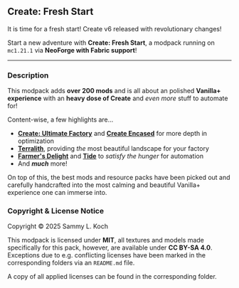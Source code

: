 ## Create: Fresh Start

It is time for a fresh start! Create v6 released with revolutionary changes!

Start a new adventure with **Create: Fresh Start**, a modpack running on `mc1.21.1` via **NeoForge with Fabric support**!

***

### Description

This modpack adds **over 200 mods** and is all about an polished **Vanilla+ experience** with an **heavy dose of Create** and _even more_ stuff to automate for!

Content-wise, a few highlights are…
- **[Create: Ultimate Factory](https://modrinth.com/mod/create-ultimate-factory)** and **[Create Encased](https://modrinth.com/mod/hSSqdyU1)** for more depth in optimization
- **[Terralith](https://modrinth.com/mod/8oi3bsk5)**, providing _the_ most beautiful landscape for your factory
- **[Farmer's Delight](https://modrinth.com/mod/R2OftAxM)** and **[Tide](https://modrinth.com/mod/die1AF7i)** to _satisfy the hunger_ for automation
- And _**much**_ more!

On top of this, the best mods and resource packs have been picked out and carefully handcrafted into the most calming and beautiful Vanilla+ experience one can immerse into.

### Copyright & License Notice

Copyright © 2025 Sammy L. Koch

This modpack is licensed under **MIT**, all textures and models made specifically for this pack, however, are available under **CC BY-SA 4.0**.
Exceptions due to e.g. conflicting licenses have been marked in the corresponding folders via an `README.md` file.

A copy of all applied licenses can be found in the corresponding <license> folder.
